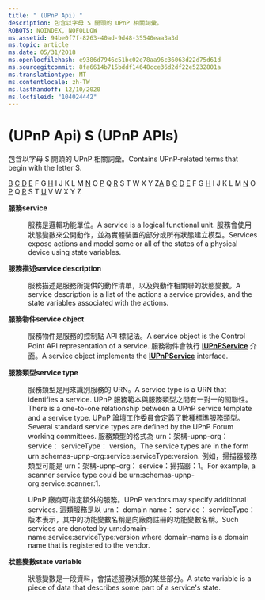 ```yaml
---
title: " (UPnP Api) "
description: 包含以字母 S 開頭的 UPnP 相關詞彙。
ROBOTS: NOINDEX, NOFOLLOW
ms.assetid: 94be0f7f-8263-40ad-9d48-35540eaa3a3d
ms.topic: article
ms.date: 05/31/2018
ms.openlocfilehash: e9386d7946c51bc02e78aa96c36063d22d75d61d
ms.sourcegitcommit: 8fa6614b715bddf14648cce36d2df22e5232801a
ms.translationtype: MT
ms.contentlocale: zh-TW
ms.lasthandoff: 12/10/2020
ms.locfileid: "104024442"
---
```

# <a name="s-upnp-apis"></a><span data-ttu-id="3e652-103"> (UPnP Api) </span><span class="sxs-lookup"><span data-stu-id="3e652-103">S (UPnP APIs)</span></span>

<span data-ttu-id="3e652-104">包含以字母 S 開頭的 UPnP 相關詞彙。</span><span class="sxs-lookup"><span data-stu-id="3e652-104">Contains UPnP-related terms that begin with the letter S.</span></span>

<span data-ttu-id="3e652-105">[B](a-gly.md) [C](c-gly.md) [D](d-gly.md) [E](e-gly.md) F G [H](h-gly.md) I J K L M [N](n-gly.md) O [P](p-gly.md) Q [R](r-gly.md) S T W [](u-gly.md) X Y Z</span><span class="sxs-lookup"><span data-stu-id="3e652-105">[A](a-gly.md) B [C](c-gly.md) [D](d-gly.md) [E](e-gly.md) F G [H](h-gly.md) I J K L M [N](n-gly.md) O [P](p-gly.md) Q [R](r-gly.md) S T [U](u-gly.md) V W X Y Z</span></span>

<dl> <dt>

<span data-ttu-id="3e652-106"><span id="upnp.s_1_gly"></span><span id="UPNP.S_1_GLY"></span>**服務**</span><span class="sxs-lookup"><span data-stu-id="3e652-106"><span id="upnp.s_1_gly"></span><span id="UPNP.S_1_GLY"></span>**service**</span></span>
</dt> <dd>

<span data-ttu-id="3e652-107">服務是邏輯功能單位。</span><span class="sxs-lookup"><span data-stu-id="3e652-107">A service is a logical functional unit.</span></span> <span data-ttu-id="3e652-108">服務會使用狀態變數來公開動作，並為實體裝置的部分或所有狀態建立模型。</span><span class="sxs-lookup"><span data-stu-id="3e652-108">Services expose actions and model some or all of the states of a physical device using state variables.</span></span>

</dd> <dt>

<span data-ttu-id="3e652-109"><span id="upnp.s_2_gly"></span><span id="UPNP.S_2_GLY"></span>**服務描述**</span><span class="sxs-lookup"><span data-stu-id="3e652-109"><span id="upnp.s_2_gly"></span><span id="UPNP.S_2_GLY"></span>**service description**</span></span>
</dt> <dd>

<span data-ttu-id="3e652-110">服務描述是服務所提供的動作清單，以及與動作相關聯的狀態變數。</span><span class="sxs-lookup"><span data-stu-id="3e652-110">A service description is a list of the actions a service provides, and the state variables associated with the actions.</span></span>

</dd> <dt>

<span data-ttu-id="3e652-111"><span id="upnp.s_3_gly"></span><span id="UPNP.S_3_GLY"></span>**服務物件**</span><span class="sxs-lookup"><span data-stu-id="3e652-111"><span id="upnp.s_3_gly"></span><span id="UPNP.S_3_GLY"></span>**service object**</span></span>
</dt> <dd>

<span data-ttu-id="3e652-112">服務物件是服務的控制點 API 標記法。</span><span class="sxs-lookup"><span data-stu-id="3e652-112">A service object is the Control Point API representation of a service.</span></span> <span data-ttu-id="3e652-113">服務物件會執行 [**IUPnPService**](/windows/desktop/api/Upnp/nn-upnp-iupnpservice) 介面。</span><span class="sxs-lookup"><span data-stu-id="3e652-113">A service object implements the [**IUPnPService**](/windows/desktop/api/Upnp/nn-upnp-iupnpservice) interface.</span></span>

</dd> <dt>

<span data-ttu-id="3e652-114"><span id="upnp.s_4_gly"></span><span id="UPNP.S_4_GLY"></span>**服務類型**</span><span class="sxs-lookup"><span data-stu-id="3e652-114"><span id="upnp.s_4_gly"></span><span id="UPNP.S_4_GLY"></span>**service type**</span></span>
</dt> <dd>

<span data-ttu-id="3e652-115">服務類型是用來識別服務的 URN。</span><span class="sxs-lookup"><span data-stu-id="3e652-115">A service type is a URN that identifies a service.</span></span> <span data-ttu-id="3e652-116">UPnP 服務範本與服務類型之間有一對一的關聯性。</span><span class="sxs-lookup"><span data-stu-id="3e652-116">There is a one-to-one relationship between a UPnP service template and a service type.</span></span> <span data-ttu-id="3e652-117">UPnP 論壇工作委員會定義了數種標準服務類型。</span><span class="sxs-lookup"><span data-stu-id="3e652-117">Several standard service types are defined by the UPnP Forum working committees.</span></span> <span data-ttu-id="3e652-118">服務類型的格式為 urn：架構-upnp-org： service： serviceType： version。</span><span class="sxs-lookup"><span data-stu-id="3e652-118">The service types are in the form urn:schemas-upnp-org:service:serviceType:version.</span></span> <span data-ttu-id="3e652-119">例如，掃描器服務類型可能是 urn：架構-upnp-org： service：掃描器：1。</span><span class="sxs-lookup"><span data-stu-id="3e652-119">For example, a scanner service type could be urn:schemas-upnp-org:service:scanner:1.</span></span>

<span data-ttu-id="3e652-120">UPnP 廠商可指定額外的服務。</span><span class="sxs-lookup"><span data-stu-id="3e652-120">UPnP vendors may specify additional services.</span></span> <span data-ttu-id="3e652-121">這類服務是以 urn： domain name： service： serviceType：版本表示，其中的功能變數名稱是向廠商註冊的功能變數名稱。</span><span class="sxs-lookup"><span data-stu-id="3e652-121">Such services are denoted by urn:domain-name:service:serviceType:version where domain-name is a domain name that is registered to the vendor.</span></span>

</dd> <dt>

<span data-ttu-id="3e652-122"><span id="upnp.s_5_gly"></span><span id="UPNP.S_5_GLY"></span>**狀態變數**</span><span class="sxs-lookup"><span data-stu-id="3e652-122"><span id="upnp.s_5_gly"></span><span id="UPNP.S_5_GLY"></span>**state variable**</span></span>
</dt> <dd>

<span data-ttu-id="3e652-123">狀態變數是一段資料，會描述服務狀態的某些部分。</span><span class="sxs-lookup"><span data-stu-id="3e652-123">A state variable is a piece of data that describes some part of a service's state.</span></span>

</dd> </dl>

 

 




